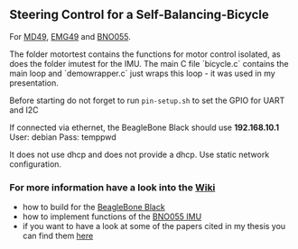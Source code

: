 ## Steering Control for a Self-Balancing-Bicycle

For [MD49](https://www.robot-electronics.co.uk/htm/md49tech.htm), [EMG49](https://www.robot-electronics.co.uk/htm/emg49.htm) and [BNO055](https://www.bosch-sensortec.com/products/smart-sensors/bno055).

The folder motortest contains the functions for motor control isolated, as does the folder imutest for the IMU. The main C file ´bicycle.c´ contains the main loop and ´demowrapper.c´ just wraps this loop - it was used in my presentation.

Before starting do not forget to run `pin-setup.sh` to set the GPIO for UART and I2C

If connected via ethernet, the BeagleBone Black should use **192.168.10.1**
User: debian
Pass: temppwd

It does not use dhcp and does not provide a dhcp.
Use static network configuration. 

### For more information have a look into the [Wiki](http://tocotronic.em.informatik.uni-frankfurt.de/arbeiten/ba_ranz/-/wikis/BeagleBone-Black)
- how to build for the [BeagleBone Black](http://tocotronic.em.informatik.uni-frankfurt.de/arbeiten/ba_ranz/-/wikis/BeagleBone-Black)
- how to implement functions of the [BNO055 IMU](http://tocotronic.em.informatik.uni-frankfurt.de/arbeiten/ba_ranz/-/wikis/BeagleBone-Black)
- if you want to have a look at some of the papers cited in my thesis you can find them [here](http://tocotronic.em.informatik.uni-frankfurt.de/arbeiten/ba_ranz/-/wikis/Used-Papers)
